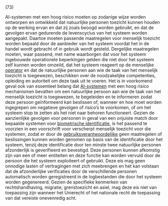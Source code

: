 (73)

AI-systemen met een hoog risico moeten op zodanige wijze worden ontworpen en ontwikkeld dat natuurlijke personen toezicht kunnen houden op de werking ervan en dat zij zoals beoogd worden gebruikt, en dat de gevolgen ervan gedurende de levenscyclus van het systeem worden aangepakt. Daartoe moeten passende maatregelen voor menselijk toezicht worden bepaald door de aanbieder van het systeem voordat het in de handel wordt gebracht of in gebruik wordt gesteld. Dergelijke maatregelen moeten, waar passend, met name waarborgen dat voor het systeem ingebouwde operationele beperkingen gelden die niet door het systeem zelf kunnen worden omzeild, dat het systeem reageert op de menselijke [operator](a3.md#^operator) en dat de natuurlijke personen aan wie de taak van het menselijk toezicht is toegewezen, beschikken over de noodzakelijke competenties, opleiding en autoriteit om deze taak uit te voeren. Het is in voorkomend geval ook van essentieel belang dat [AI-systemen](a3.md#^ai-systeem) met een hoog risico mechanismen bevatten om een natuurlijke persoon aan wie de taak van het menselijk toezicht is toegewezen, te begeleiden en te informeren zodat deze persoon geïnformeerd kan beslissen of, wanneer en hoe moet worden ingegrepen om negatieve gevolgen of risico’s te voorkomen, of om het systeem stop te zetten als het niet naar behoren functioneert. Gezien de aanzienlijke gevolgen voor personen in geval van een onjuiste match door bepaalde systemen voor [biometrische identificatie](a3.md#^bioid), is het passend te voorzien in een voorschrift voor verscherpt menselijk toezicht voor die systemen, zodat er door de [gebruiksverantwoordelijke](a3.md#^gebruiksverantwoordelijke) geen maatregelen of beslissingen kunnen worden genomen op basis van de identificatie door het systeem, tenzij deze identificatie door ten minste twee natuurlijke personen afzonderlijk is geverifieerd en bevestigd. Deze personen kunnen afkomstig zijn van een of meer entiteiten en deze functie kan worden vervuld door de persoon die het systeem exploiteert of gebruikt. Deze eis mag geen onnodige lasten of vertragingen met zich meebrengen en het kan volstaan dat de afzonderlijke verificaties door de verschillende personen automatisch worden geregistreerd in de logbestanden die door het systeem worden gegenereerd. Gezien de specifieke kenmerken van rechtshandhaving, migratie, grenstoezicht en asiel, mag deze eis niet van toepassing zijn wanneer het Unierecht of het nationale recht de toepassing van dat vereiste onevenredig acht.
